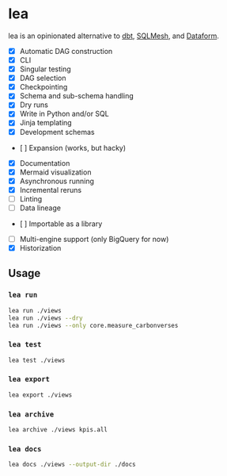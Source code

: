 # lea

lea is an opinionated alternative to [dbt](https://www.getdbt.com/), [SQLMesh](https://sqlmesh.com/), and [Dataform](https://cloud.google.com/dataform).

- [x] Automatic DAG construction
- [x] CLI
- [x] Singular testing
- [x] DAG selection
- [x] Checkpointing
- [x] Schema and sub-schema handling
- [x] Dry runs
- [x] Write in Python and/or SQL
- [x] Jinja templating
- [x] Development schemas
- [ ] Expansion (works, but hacky)
- [x] Documentation
- [x] Mermaid visualization
- [x] Asynchronous running
- [x] Incremental reruns
- [ ] Linting
- [ ] Data lineage
- [ ] Importable as a library
- [ ] Multi-engine support (only BigQuery for now)
- [x] Historization

## Usage

### `lea run`

```sh
lea run ./views
lea run ./views --dry
lea run ./views --only core.measure_carbonverses
```

### `lea test`

```sh
lea test ./views
```

### `lea export`

```sh
lea export ./views
```

### `lea archive`

```sh
lea archive ./views kpis.all
```

### `lea docs`

```sh
lea docs ./views --output-dir ./docs
```
